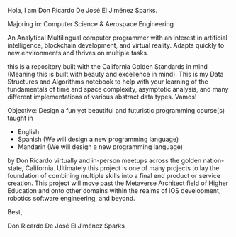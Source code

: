 Hola, I am Don Ricardo De José El Jiménez Sparks. 

Majoring in: Computer Science & Aerospace Engineering 

An Analytical Multilingual computer programmer with an interest in artificial intelligence, blockchain development, and virtual reality. Adapts quickly to new environments and thrives on multiple tasks. 


this is a repository built with the California Golden Standards in mind (Meaning this is built with beauty and excellence in mind). This is my Data Structures and Algorithms notebook to help with your learning of the fundamentals of time and space complexity, asymptotic analysis, and many different implementations of various abstract data types. Vamos! 


Objective: Design a fun yet beautiful and futuristic programming course(s) taught in

- English 
- Spanish (We will design a new programming language)
- Mandarin (We will design a new programming language)

by Don Ricardo virtually and in-person meetups across the golden nation-state, California. Ultimately this project is one of many projects to lay the foundation of combining multiple skills into a final end product or service creation. This project will move past the Metaverse Architect field of Higher Education and onto other domains within the realms of iOS development, robotics software engineering, and beyond.   



Best, 

Don Ricardo De José El Jiménez Sparks
